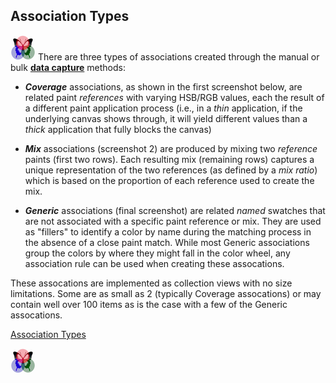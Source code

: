 ## Association Types
 
[![RGButterfly Logo](images/RGButterfly_Logo.png)](https://spineo.github.io/RGButterflyDocs/) There are three types of associations created through the manual or bulk [__data capture__](DataCapture.md) methods:

* ___Coverage___ associations, as shown in the first screenshot below, are related paint _references_ with varying HSB/RGB values, each the result of a different paint application process (i.e., in a _thin_ application, if the underlying canvas shows through, it will yield different values than a _thick_ application that fully blocks the canvas)

* ___Mix___ associations (screenshot 2) are produced by mixing two _reference_ paints (first two rows). Each resulting mix (remaining rows) captures a unique representation of the two references (as defined by a _mix ratio_) which is based on the proportion of each reference used to create the mix.

* ___Generic___ associations (final screenshot) are related _named_ swatches that are not associated with a specific paint reference or mix. They are used as "fillers" to identify a color by name during the matching process in the absence of a close paint match. While most Generic associations group the colors by where they might fall in the color wheel, any association rule can be used when creating these assocations.

These assocations are implemented as collection views with no size limitations. Some are as small as 2 (typically Coverage assocations) or may contain well over 100 items as is the case with a few of the Generic assocations.

[Association Types](images/AssociationTypes.jpg)

[![RGButterfly Logo](images/RGButterfly_Logo.png)](https://spineo.github.io/RGButterflyDocs/)
